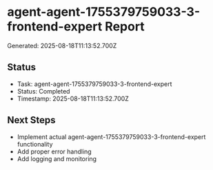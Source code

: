 # agent-agent-1755379759033-3-frontend-expert Report

Generated: 2025-08-18T11:13:52.700Z

## Status
- Task: agent-agent-1755379759033-3-frontend-expert
- Status: Completed
- Timestamp: 2025-08-18T11:13:52.700Z

## Next Steps
- Implement actual agent-agent-1755379759033-3-frontend-expert functionality
- Add proper error handling
- Add logging and monitoring

